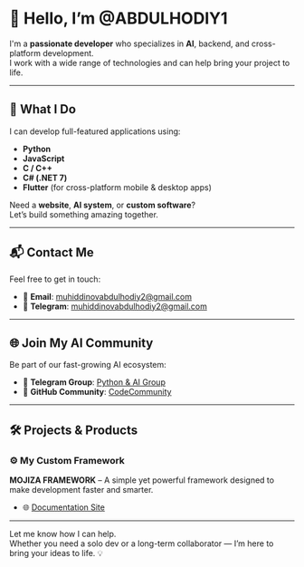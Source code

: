 # 👋 Hello, I’m @ABDULHODIY1

I'm a **passionate developer** who specializes in **AI**, backend, and cross-platform development.  
I work with a wide range of technologies and can help bring your project to life.

---

## 🚀 What I Do

I can develop full-featured applications using:

- **Python**
- **JavaScript**
- **C / C++**
- **C# (.NET 7)**
- **Flutter** (for cross-platform mobile & desktop apps)

Need a **website**, **AI system**, or **custom software**?  
Let’s build something amazing together.

---

## 📬 Contact Me

Feel free to get in touch:

- 📧 **Email**: [muhiddinovabdulhodiy2@gmail.com](mailto:muhiddinovabdulhodiy2@gmail.com)
- 🚀 **Telegram**: [muhiddinovabdulhodiy2@gmail.com](mailto:t.me://@gojoeditz_tco)
---

## 🌐 Join My AI Community

Be part of our fast-growing AI ecosystem:

- 💬 **Telegram Group**: [Python & AI Group](https://t.me/python_ai_group)
- 🧠 **GitHub Community**: [CodeCommunity](https://github.com/CodeComunty)

---

## 🛠️ Projects & Products

### ⚙️ My Custom Framework

**MOJIZA FRAMEWORK** – A simple yet powerful framework designed to make development faster and smarter.

- 🌐 [Documentation Site](https://mojiza-doc-sitr.onrender.com)

---

Let me know how I can help.  
Whether you need a solo dev or a long-term collaborator — I’m here to bring your ideas to life. 💡
